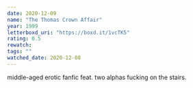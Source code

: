 ```yaml
---
date: 2020-12-09
name: "The Thomas Crown Affair"
year: 1999
letterboxd_uri: "https://boxd.it/1vcTK5"
rating: 0.5
rewatch: 
tags: ""
watched_date: 2020-12-08
---
```


middle-aged erotic fanfic feat. two alphas fucking on the stairs.
